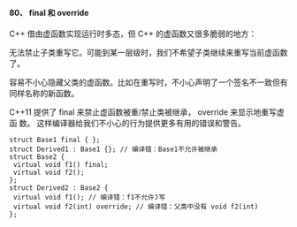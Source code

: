#### 80、 final 和 override

C++ 借由虚函数实现运⾏时多态，但 C++ 的虚函数⼜很多脆弱的地⽅：

⽆法禁止子类重写它。可能到某⼀层级时，我们不希望⼦类继续来重写当前虚函数了。 

容易不小心隐藏⽗类的虚函数。⽐如在重写时，不小心声明了⼀个签名不⼀致但有同样名称的新函数。

 C++11 提供了 final 来禁⽌虚函数被重/禁⽌类被继承， override 来显示地重写虚函 数。 这样编译器给我们不小心的⾏为提供更多有⽤的错误和警告。

```
struct Base1 final { }; 
struct Derived1 : Base1 {}; // 编译错：Base1不允许被继承
struct Base2 {
 virtual void f1() final;
 virtual void f2();
};
struct Derived2 : Base2 {
 virtual void f1(); // 编译错：f1不允许᯿写
 virtual void f2(int) override; // 编译错：⽗类中没有 void f2(int)
};
```

 